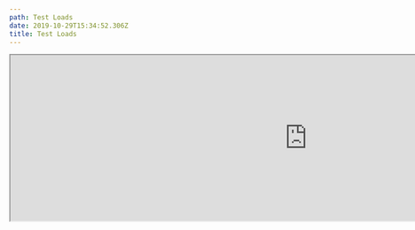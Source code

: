 ```yaml
---
path: Test Loads
date: 2019-10-29T15:34:52.306Z
title: Test Loads
---
```

<iframe src="https://docs.google.com/spreadsheets/d/e/2PACX-1vTmwx_IJJmQIYzzMO30v6Cs9XAST4hOOrCzsprcx6d0oV6mIZm4XSUn5JDJ2iXvLQQucKoQ5fMqdAw4/pubhtml?gid=0&amp;single=true&amp;widget=true&amp;headers=false" width="1070" height="300"></iframe>
